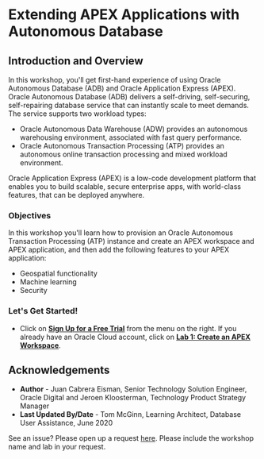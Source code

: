 # Extending APEX Applications with Autonomous Database
## Introduction and Overview

In this workshop, you'll get first-hand experience of using Oracle Autonomous Database (ADB) and Oracle Application Express (APEX). Oracle Autonomous Database (ADB) delivers a self-driving, self-securing, self-repairing database service that can instantly scale to meet demands. The service supports two workload types:

* Oracle Autonomous Data Warehouse (ADW) provides an autonomous warehousing environment, associated with fast query performance.
* Oracle Autonomous Transaction Processing (ATP) provides an autonomous online transaction processing and mixed workload environment.

Oracle Application Express (APEX) is a low-code development platform that enables you to build scalable, secure enterprise apps, with world-class features, that can be deployed anywhere.

### Objectives
In this workshop you'll learn how to provision an Oracle Autonomous Transaction Processing (ATP) instance and create an APEX workspace and APEX application, and then add the following features to your APEX application:

* Geospatial functionality
* Machine learning
* Security

### Let's Get Started!

- Click on **[Sign Up for a Free Trial](?lab=sign-up-for-free-trial)** from the menu on the right. If you already have an Oracle Cloud account, click on **[Lab 1: Create an APEX Workspace](?lab=lab-1-create-apex-workspace)**.

## Acknowledgements
* **Author** - Juan Cabrera Eisman, Senior Technology Solution Engineer, Oracle Digital and Jeroen Kloosterman, Technology Product Strategy Manager
* **Last Updated By/Date** - Tom McGinn, Learning Architect, Database User Assistance, June 2020

See an issue?  Please open up a request [here](https://github.com/oracle/learning-library/issues).   Please include the workshop name and lab in your request.
